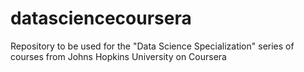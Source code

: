 datasciencecoursera
===================

Repository to be used for the "Data Science Specialization" series of courses from Johns Hopkins University on Coursera
